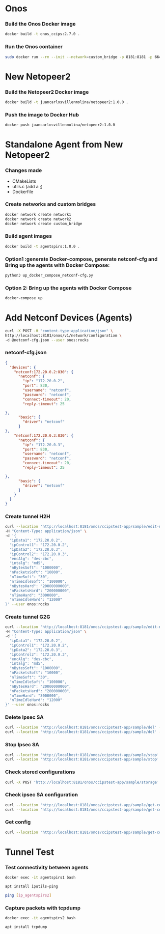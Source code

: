 
# Onos

### Build the Onos Docker image
```bash
docker build -t onos_ccips:2.7.0 .
```

### Run the Onos container
```bash
sudo docker run --rm --init --network=custom_bridge -p 8181:8181 -p 6640:6640 -p 8101:8101 -p 6633:6633 -p 6653:6653 -p 9876:9876 onos_ccips:2.7.0
```

# New Netopeer2

### Build the Netopeer2 Docker image
```bash
docker build -t juancarlosvillenmolina/netopeer2:1.0.0 .
```

### Push the image to Docker Hub
```bash
docker push juancarlosvillenmolina/netopeer2:1.0.0
```

# Standalone Agent from New Netopeer2

### Changes made
- CMakeLists
- utils.c (add a ;)
- Dockerfile

### Create networks and custom bridges
```bash
docker network create network1
docker network create network2
docker network create custom_bridge
```

### Build agent images
```bash
docker build -t agentspirs:1.0.0 .
```


### Option1 :generate Docker-compose, generate netconf-cfg and Bring up the agents with Docker Compose:
```bash
python3 up_docker_compose_netconf-cfg.py
```
### Option 2: Bring up the agents with Docker Compose
```bash
docker-compose up
```

# Add Netconf Devices (Agents)
```bash
curl -X POST -H "content-type:application/json" \
http://localhost:8181/onos/v1/network/configuration \
-d @netconf-cfg.json --user onos:rocks
```
### netconf-cfg.json
```json
{
  "devices": {
    "netconf:172.20.0.2:830": {
      "netconf": {
        "ip": "172.20.0.2",
        "port": 830,
        "username": "netconf",
        "password": "netconf",
        "connect-timeout": 20,
        "reply-timeout": 25

},
      "basic": {
        "driver": "netconf"
      }
},
    "netconf:172.20.0.3:830": {
      "netconf": {
        "ip": "172.20.0.3",
        "port": 830,
        "username": "netconf",
        "password": "netconf",
        "connect-timeout": 20,
        "reply-timeout": 25

},
      "basic": {
        "driver": "netconf"
      }
    }
  }
}
```


### Create tunnel H2H
```bash
curl --location 'http://localhost:8181/onos/ccipstest-app/sample/edit-netconf' \
-H "Content-Type: application/json" \
-d '{
  "ipData1": "172.20.0.2",
  "ipControl1": "172.20.0.2",
  "ipData2": "172.20.0.3",
  "ipControl2": "172.20.0.3",
  "encAlg": "des-cbc",
  "intalg": "md5",
  "nBytesSoft": "1000000",
  "nPacketsSoft": "10000",
  "nTimeSoft": "30",
  "nTimeIdleSoft": "100000",
  "nBytesHard": "20000000000",
  "nPacketsHard": "200000000",
  "nTimeHard": "3000000",
  "nTimeIdleHard": "12000"
}' --user onos:rocks
```

### Create tunnel G2G
```bash
curl --location 'http://localhost:8181/onos/ccipstest-app/sample/edit-netconf' \
-H "Content-Type: application/json" \
-d '{
  "ipData1": "172.20.0.2",
  "ipControl1": "172.20.0.2",
  "ipData2": "172.20.0.3",
  "ipControl2": "172.20.0.3",
  "encAlg": "des-cbc",
  "intalg": "md5",
  "nBytesSoft": "1000000",
  "nPacketsSoft": "10000",
  "nTimeSoft": "30",
  "nTimeIdleSoft": "100000",
  "nBytesHard": "20000000000",
  "nPacketsHard": "200000000",
  "nTimeHard": "3000000",
  "nTimeIdleHard": "12000"
}' --user onos:rocks
```


### Delete Ipsec SA
```bash
curl --location 'http://localhost:8181/onos/ccipstest-app/sample/del' -H "Content-Type: application/json" -d '{"reqId":"1"}' --user onos:rocks
curl --location 'http://localhost:8181/onos/ccipstest-app/sample/del' -H "Content-Type: application/json" -d '{"name":"out/172.20.0.2/in/172.20.0.3"}' --user onos:rocks
```

### Stop Ipsec SA
```bash
curl --location 'http://localhost:8181/onos/ccipstest-app/sample/stop' -H "Content-Type: application/json" -d '{"reqId":"1"}' --user onos:rocks
curl --location 'http://localhost:8181/onos/ccipstest-app/sample/stop' -H "Content-Type: application/json" -d '{"name":"out/172.20.0.2/in/172.20.0.3"}' --user onos:rocks
```

### Check stored configurations
```bash
curl -X POST 'http://localhost:8181/onos/ccipstest-app/sample/storage' --user onos:rocks
```

### Check ipsec SA configuration
```bash
curl --location 'http://localhost:8181/onos/ccipstest-app/sample/get-config-ipsec' -H "Content-Type: application/json" -d '{"reqId":"1"}' --user onos:rocks
curl --location 'http://localhost:8181/onos/ccipstest-app/sample/get-config-ipsec' -H "Content-Type: application/json" -d '{"name":"out/172.20.0.2/in/172.20.0.3"}' --user onos:rocks
```

### Get config
```bash
curl --location 'http://localhost:8181/onos/ccipstest-app/sample/get-config-node' -H "Content-Type: application/json" -d '{"ip":"172.20.0.2"}' --user onos:rocks
```

# Tunnel Test

### Test connectivity between agents
```bash
docker exec -it agentspirs1 bash
```
```bash
apt install iputils-ping
```
```bash
ping [ip_agentspirs2]
```


### Capture packets with tcpdump
```bash
docker exec -it agentspirs2 bash
```
```bash
apt install tcpdump
```
